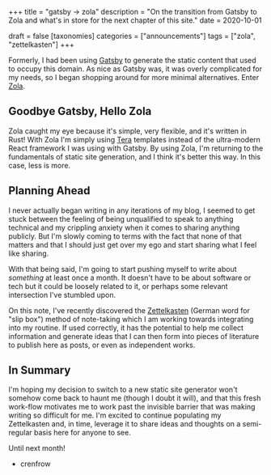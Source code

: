 +++
title = "gatsby -> zola"
description = "On the transition from Gatsby to Zola and what's in store for the next chapter of this site."
date = 2020-10-01

draft = false
[taxonomies]
categories = ["announcements"]
tags = ["zola", "zettelkasten"]
+++

Formerly, I had been using [Gatsby](https://www.gatsbyjs.com) to generate the static content that used to occupy this domain. As nice as Gatsby was, it was overly complicated for my needs, so I began shopping around for more minimal alternatives. Enter [Zola](https://www.getzola.org).

<!-- more -->

## Goodbye Gatsby, Hello Zola

Zola caught my eye because it's simple, very flexible, and it's written in Rust! With Zola I'm simply using [Tera](https://tera.netlify.app/) templates instead of the ultra-modern React framework I was using with Gatsby. By using Zola, I'm returning to the fundamentals of static site generation, and I think it's better this way. In this case, less is more.

## Planning Ahead

I never actually began writing in any iterations of my blog, I seemed to get stuck between the feeling of being unqualified to speak to anything technical and my crippling anxiety when it comes to sharing anything publicly. But I'm slowly coming to terms with the fact that none of that matters and that I should just get over my ego and start sharing what I feel like sharing.

With that being said, I'm going to start pushing myself to write about _something_ at least once a month. It doesn't have to be about software or tech but it could be loosely related to it, or perhaps some relevant intersection I've stumbled upon.

On this note, I've recently discovered the [Zettelkasten](https://en.wikipedia.org/wiki/Zettelkasten) (German word for "slip box") method of note-taking which I am working towards integrating into my routine. If used correctly, it has the potential to help me collect information and generate ideas that I can then form into pieces of literature to publish here as posts, or even as independent works.

## In Summary

I'm hoping my decision to switch to a new static site generator won't somehow come back to haunt me (though I doubt it will), and that this fresh work-flow motivates me to work past the invisible barrier that was making writing so difficult for me. I'm excited to continue populating my Zettelkasten and, in time, leverage it to share ideas and thoughts on a semi-regular basis here for anyone to see.

Until next month!

- crenfrow

